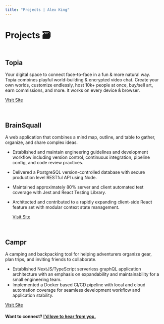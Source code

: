 ```yaml
---
title: "Projects | Alex King"
---
```


# **Projects 🗃**

<div class="project">
  <div class="project-images">
    <img src="/projects/desktop/topia.jpg" alt="" class="desktop" />
  </div>

  <div class='project-content'>

## Topia

Your digital space to connect face-to-face in a fun & more natural way. Topia combines playful world-building & encrypted video chat. Create your own worlds, customize endlessly, host 10k+ people at once, buy/sell art, earn commissions, and more. It works on every device & browser.

<a href="https://topia.io/" target="_blank" rel="noopener noreferrer">Visit Site</a>

  </div>
</div>

<div class="project">
  <div class="project-images">
    <img src="/projects/desktop/brainsquall.jpg" alt="" class="desktop" />
    <img src="/projects/mobile/brainsquall.png" alt="" class="mobile"/>
  </div>

  <div class='project-content'>

## BrainSquall

A web application that combines a mind map, outline, and table to gather, organize, and share complex ideas.

- Established and maintain engineering guidelines and development workflow including version control, continuous integration, pipeline config, and code review practices.
- Delivered a PostgreSQL version-controlled database with secure production level RESTful API using Node.
- Maintained approximately 80% server and client automated test coverage with Jest and React Testing Library.
- Architected and contributed to a rapidly expanding client-side React feature set with modular context state management.

  <a href="https://www.brainsquall.co/" target="_blank" rel="noopener noreferrer">Visit Site</a>

    </div>
  </div>

<div class="project">
  <div class="project-images">
    <img src="/projects/desktop/campr.jpg" alt="" class="desktop" />
    <img src="/projects/mobile/campr.png" alt="" class="mobile"/>
  </div>

  <div class='project-content'>

## Campr

A camping and backpacking tool for helping adventurers organize gear, plan trips, and inviting friends to collaborate.

- Established NextJS/TypeScript serverless graphQL application architecture with an emphasis on expandability and maintainability for a small engineering team.
- Implemented a Docker based CI/CD pipeline with local and cloud automation coverage for seamless development workflow and application stability.

<a href="https://getcampr.com" target="_blank" rel="noopener noreferrer">Visit Site</a>

  </div>
</div>

<!-- <div class="project">
  <div class="project-images">
    <img src="/projects/desktop/triohub.jpg" alt="" class="desktop" />
    <img src="/projects/mobile/triohub.png" alt="" class="mobile"/>
  </div>

  <div class='project-content'>

## TrioHub

A rental organization web and mobile application allowing users track potential rentals, collaborate with housemates, and secure a home with ease.

- Established application styled guide, UI wireframes and high fidelity mockups, and UX flows for onboarding and main use cases using Figma.
- Implemented drag and drop functionality with a custom positioning algorithm for a performant and accessible drag and drop experience.

<a href="https://triohub.io" target="_blank" rel="noopener noreferrer">View Site</a>

<!-- [Read More](/writing/triohub) -->

  <!-- </div> -->
<!-- </div>  -->

<!-- <div class="project">
  <div class="project-images">
    <img src="/projects/desktop/kingston.jpg" alt="" class="desktop" />
    <img src="/projects/mobile/kingston.png" alt="" class="mobile"/>
  </div>

  <div class='project-content'>

## Kingston Co.

A custom developed performant e-commerce platform for men's high fashion products.

- Designed and implemented database schema with production level RESTful API endpoints for a complex item and SKU based inventory management system.
- Developed checkout flow with Stripe API integration, dynamic tax calculation, and server side price verification.
- Custom built item reservation system with automatic reservation expiration and database sync to maintain data continuity.
- Implemented address management system with input validation and error handling.

<!-- [Read More](/writing/kingston-co) -->

  <!-- </div> -->
<!-- </div> -->

<!-- <div class="project">
  <div class="project-images">
    <img src="/projects/desktop/trainingbot.jpg" alt="" class="desktop" />
    <img src="/projects/mobile/trainingbot.png" alt="" class="mobile"/>
  </div>

  <div class='project-content'>

## Training Bot

A web application allowing training managers to send employees automated text message and email notifications.

- Built and deployed production level notification bot utilizing Node, MySQL, and AWS with custom written automation functions to manage notification data, interval timers, and notification triggers.
- Coordinate with team of four developers to meet daily feature goals based on agile methodologies to build and deliver a scalable React, Redux notification bot with automated text and email services.
- Utilized APIs such as Twilio, SendGrid, Auth0, and Stripe to meet feature complete deadlines.

<a href="https://trainingbot.co" target="_blank" rel="noopener noreferrer">View Site</a>
<a href="https://github.com/training-bot" target="_blank" rel="noopener noreferrer">View Code</a>
[Read More](/writing/training-bot)

  </div>
</div> -->

<!-- <div class="project">
  <div class="project-images">
    <img src="/projects/desktop/line.jpg" alt="" class="desktop" />
    <img src="/projects/mobile/line.png" alt="" class="mobile"/>
  </div>

  <div class='project-content'>

## LINE

An e-commerce site built with SquareSpace to meet client requirements of being able to manage store inventory and customer orders.

- Produced site wire frames, UI / UX mockups for website and established new data schema for project.
- Designed and implemented a home goods e-commerce site with Content Management System (CMS).
- Serve as webmaster; handle web management, security assurance, and site integrity.

[Read More](/writing/line)

  </div>
</div> -->

#### Want to connect? [I'd love to hear from you.](/contact)
